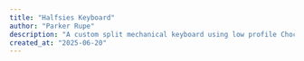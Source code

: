 ```yaml
---
title: "Halfsies Keyboard"
author: "Parker Rupe"
description: "A custom split mechanical keyboard using low profile Choc switches, nice!nanos, and rotary encoders."
created_at: "2025-06-20"
---
```

